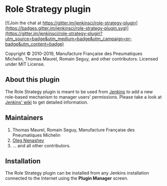 Role Strategy plugin
====================

[![Join the chat at https://gitter.im/jenkinsci/role-strategy-plugin](https://badges.gitter.im/jenkinsci/role-strategy-plugin.svg)](https://gitter.im/jenkinsci/role-strategy-plugin?utm_source=badge&utm_medium=badge&utm_campaign=pr-badge&utm_content=badge)

Copyright &copy; 2010-2019, Manufacture Française des Pneumatiques Michelin, Thomas Maurel, Romain Seguy, and other contributors. Licensed under MIT License.


About this plugin
-----------------
The Role Strategy plugin is meant to be used from [Jenkins][2] to add a new role-based mechanism to manager users' permissions. Please take a look at [Jenkins' wiki][3] to get detailed information.

Maintainers
-----------
1. Thomas Maurel, Romain Seguy, Manufacture Française des Pneumatiques Michelin
2. [Oleg Nenashev][6]
3. ... and all other contributors. 

Installation
------------
The Role Strategy plugin can be installed from any Jenkins installation connected to the Internet using the **Plugin Manager** screen.

[2]: http://jenkins-ci.org/
[3]: http://wiki.jenkins-ci.org/display/JENKINS/Role+Strategy+Plugin
[4]: https://svn.jenkins-ci.org/trunk/hudson/plugins/role-strategy/
[5]: https://github.com/jenkinsci/role-strategy-plugin
[6]: https://github.com/oleg-nenashev
